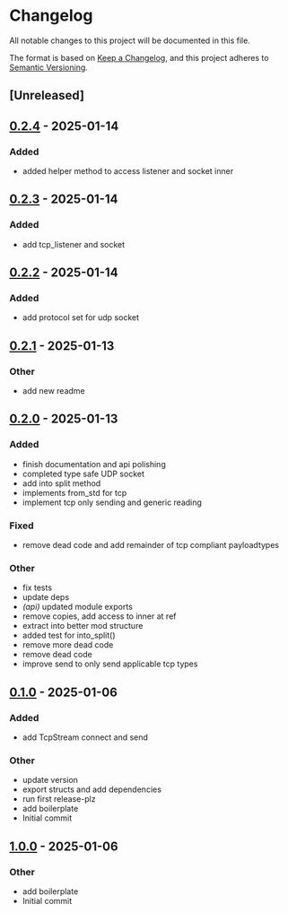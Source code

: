 # Changelog

All notable changes to this project will be documented in this file.

The format is based on [Keep a Changelog](https://keepachangelog.com/en/1.0.0/),
and this project adheres to [Semantic Versioning](https://semver.org/spec/v2.0.0.html).

## [Unreleased]

## [0.2.4](https://github.com/samp-reston/doip-sockets/compare/v0.2.3...v0.2.4) - 2025-01-14

### Added

- added helper method to access listener and socket inner

## [0.2.3](https://github.com/samp-reston/doip-sockets/compare/v0.2.2...v0.2.3) - 2025-01-14

### Added

- add tcp_listener and socket

## [0.2.2](https://github.com/samp-reston/doip-sockets/compare/v0.2.1...v0.2.2) - 2025-01-14

### Added

- add protocol set for udp socket

## [0.2.1](https://github.com/samp-reston/doip-sockets/compare/v0.2.0...v0.2.1) - 2025-01-13

### Other

- add new readme

## [0.2.0](https://github.com/samp-reston/doip-sockets/compare/v0.1.0...v0.2.0) - 2025-01-13

### Added

- finish documentation and api polishing
- completed type safe UDP socket
- add into split method
- implements from_std for tcp
- implement tcp only sending and generic reading

### Fixed

- remove dead code and add remainder of tcp compliant payloadtypes

### Other

- fix tests
- update deps
- *(api)* updated module exports
- remove copies, add access to inner at ref
- extract into better mod structure
- added test for into_split()
- remove more dead code
- remove dead code
- improve send to only send applicable tcp types

## [0.1.0](https://github.com/samp-reston/doip-sockets/releases/tag/v0.1.0) - 2025-01-06

### Added

- add TcpStream connect and send

### Other

- update version
- export structs and add dependencies
- run first release-plz
- add boilerplate
- Initial commit

## [1.0.0](https://github.com/samp-reston/doip-sockets/releases/tag/v1.0.0) - 2025-01-06

### Other

- add boilerplate
- Initial commit
